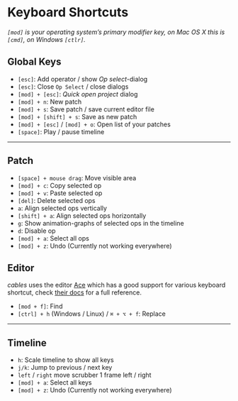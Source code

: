 # Keyboard Shortcuts

*`[mod]` is your operating system’s primary modifier key, on Mac OS X this is `[cmd]`, on Windows `[ctlr]`.*

## Global Keys

- `[esc]`: Add operator / show *Op select*-dialog
- `[esc]`: Close `Op Select` / close dialogs
- `[mod] + [esc]`: *Quick open project* dialog
- `[mod] + n`: New patch
- `[mod] + s`: Save patch / save current editor file
- `[mod] + [shift] + s`: Save as new patch
- `[mod] + [esc]` /  `[mod] + o`: Open list of your patches
- `[space]`: Play / pause timeline

---

## Patch

- `[space] + mouse drag`: Move visible area
- `[mod] + c`: Copy selected op
- `[mod] + v`: Paste selected op
- `[del]`: Delete selected ops
- `a`: Align selected ops vertically
- `[shift] + a`: Align selected ops horizontally
- `g`: Show animation-graphs of selected ops in the timeline
- `d`: Disable op
- `[mod] + a`: Select all ops
- `[mod] + z`: Undo (Currently not working everywhere)

## Editor

*cables* uses the editor [Ace](https://ace.c9.io) which has a good support for various keyboard shortcut, check [their docs](https://github.com/ajaxorg/ace/wiki/Default-Keyboard-Shortcuts) for a full reference.

- `[mod + f]`: Find
- `[ctrl] + h` (Windows / Linux) / `⌘ + ⌥ + f`: Replace


---

## Timeline

- `h`: Scale timeline to show all keys 
- `j/k`: Jump to previous / next key 
- `left` / `right` move scrubber 1 frame left / right
- `[mod] + a`: Select all keys
- `[mod] + z`: Undo (Currently not working everywhere) 

